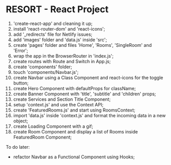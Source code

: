# RESORT - React Project

1. 'create-react-app' and cleaning it up;
2. install 'react-router-dom' and 'react-icons';
3. add '\_redirects' file for Netlify issues;
4. add 'images' folder and 'data.js' inside 'src';
5. create 'pages' folder and files 'Home', 'Rooms', 'SingleRoom' and 'Error';
6. wrap the app in the BrowserRouter in 'index.js';
7. create routes with Route and Switch in App.js;
8. create 'components' folder;
9. touch 'components/Navbar.js';
10. create Navbar using a Class Component and react-icons for the toggle button;
11. create Hero Component with defaultProps for className;
12. create Banner Component with 'title', 'subtitle' and 'children' props;
13. create Services and Section Title Component;
14. setup 'context.js' and use the Context API;
15. create 'FeaturedRooms.js' and start using RoomsContext;
16. import 'data.js' inside 'context.js' and format the incoming data in a new object;
17. create Loading Component with a gif;
18. create Room Component and display a list of Rooms inside FeaturedRoom Component;

To do later:

- refactor Navbar as a Functional Component using Hooks;
